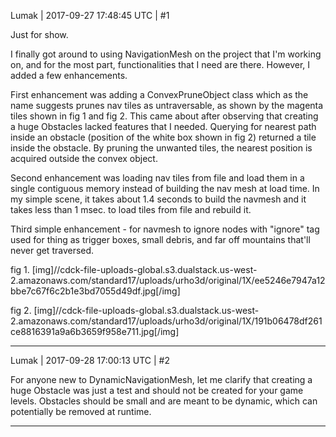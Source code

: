 Lumak | 2017-09-27 17:48:45 UTC | #1

Just for show.

I finally got around to using NavigationMesh on the project that I'm working on, and for the most part, functionalities that I need are there.  However, I added a few enhancements.

First enhancement was adding a ConvexPruneObject class which as the name suggests prunes nav tiles as untraversable, as shown by the magenta tiles shown in fig 1 and fig 2. This came about after observing that creating a huge Obstacles lacked features that I needed. Querying for nearest path inside an obstacle (position of the white box shown in fig 2) returned a tile inside the obstacle.  By pruning the unwanted tiles, the nearest position is acquired outside the convex object.

Second enhancement was loading nav tiles from file and load them in a single contiguous memory instead of building the nav mesh at load time.  In my simple scene, it takes about 1.4 seconds to build the navmesh and it takes less than 1 msec. to load tiles from file and rebuild it.

Third simple enhancement - for navmesh to ignore nodes with "ignore" tag used for thing as trigger boxes, small debris, and far off mountains that'll never get traversed.

fig 1.
[img]//cdck-file-uploads-global.s3.dualstack.us-west-2.amazonaws.com/standard17/uploads/urho3d/original/1X/ee5246e7947a12bbe7c67f6c2b1e3bd7055d49df.jpg[/img]

fig 2.
[img]//cdck-file-uploads-global.s3.dualstack.us-west-2.amazonaws.com/standard17/uploads/urho3d/original/1X/191b06478df261ce8816391a9a6b3659f958e711.jpg[/img]

-------------------------

Lumak | 2017-09-28 17:00:13 UTC | #2

For anyone new to DynamicNavigationMesh, let me clarify that creating a huge Obstacle was just a test and should not be created for your game levels.  Obstacles should be small and are meant to be dynamic, which can potentially be removed at runtime.

-------------------------

